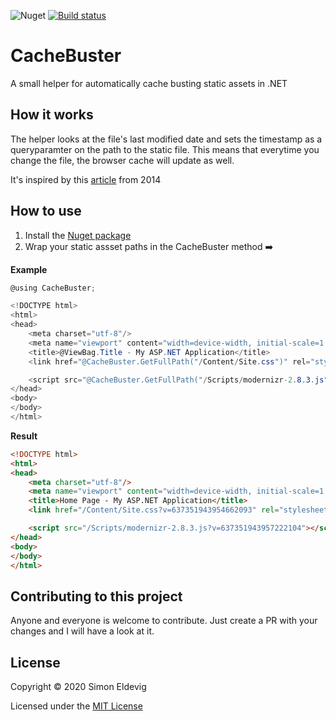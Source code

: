 ![Nuget](https://img.shields.io/nuget/v/CacheBuster) [![Build status](https://dev.azure.com/simonnorlundeldevig/CacheBuster/_apis/build/status/CacheBuster-ASP.NET-CI)](https://dev.azure.com/simonnorlundeldevig/CacheBuster/_build/latest?definitionId=1)

# CacheBuster

A small helper for automatically cache busting static assets in .NET

## How it works
The helper looks at the file's last modified date and sets the timestamp as a queryparamter on the path to the static file. This means that everytime you change the file, the browser cache will update as well.

It's inspired by this [article](https://www.madskristensen.net/blog/cache-busting-in-aspnet) from 2014


## How to use
1. Install the [Nuget package](https://www.nuget.org/packages/CacheBuster)
2. Wrap your static assset paths in the CacheBuster method :arrow_right:

**Example**
```csharp
@using CacheBuster;

<!DOCTYPE html>
<html>
<head>
    <meta charset="utf-8"/>
    <meta name="viewport" content="width=device-width, initial-scale=1.0">
    <title>@ViewBag.Title - My ASP.NET Application</title>
    <link href="@CacheBuster.GetFullPath("/Content/Site.css")" rel="stylesheet">

    <script src="@CacheBuster.GetFullPath("/Scripts/modernizr-2.8.3.js")"></script>
</head>
<body>
</body>
</html>
```

**Result**
```html
<!DOCTYPE html>
<html>
<head>
    <meta charset="utf-8"/>
    <meta name="viewport" content="width=device-width, initial-scale=1.0">
    <title>Home Page - My ASP.NET Application</title>
    <link href="/Content/Site.css?v=637351943954662093" rel="stylesheet">

    <script src="/Scripts/modernizr-2.8.3.js?v=637351943957222104"></script>
</head>
<body>
</body>
</html>
```

## Contributing to this project

Anyone and everyone is welcome to contribute. Just create a PR with your changes and I will have a look at it.

## License

Copyright &copy; 2020 Simon Eldevig

Licensed under the [MIT License](LICENSE)
